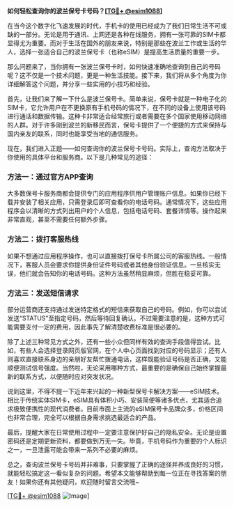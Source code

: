 **如何轻松查询你的波兰保号卡号码？[[TG💪+ @esim1088](https://t.me/s/esim1088)]**

在当今这个数字化飞速发展的时代，手机卡的使用已经成为了我们日常生活不可或缺的一部分。无论是用于通讯、上网还是各种在线服务，拥有一张可靠的SIM卡都显得尤为重要。而对于生活在国外的朋友来说，特别是那些在波兰工作或生活的华人，选择一张适合自己的波兰保号卡（也称eSIM）是提高生活质量的重要一步。

那么问题来了，当你拥有一张波兰保号卡时，如何快速准确地查询到自己的号码呢？这不仅是一个技术问题，更是一种生活技能。接下来，我们将从多个角度为你详细解答这个问题，并分享一些实用的小技巧和经验。

首先，让我们来了解一下什么是波兰保号卡。简单来说，保号卡就是一种电子化的SIM卡，它允许用户在不更换原有手机号码的情况下，在不同的设备上使用该号码进行通话和数据传输。这种卡非常适合经常旅行或者需要在多个国家使用移动网络的人群。对于许多刚到波兰的新移民而言，保号卡提供了一个便捷的方式来保持与国内亲友的联系，同时也能享受当地的通信服务。

现在，我们进入正题——如何查询你的波兰保号卡号码。实际上，查询方法取决于你使用的具体平台和服务商。以下是几种常见的途径：

### 方法一：通过官方APP查询
大多数保号卡服务商都会提供专门的应用程序供用户管理账户信息。如果你已经下载并安装了相关应用，只需登录后即可查看你的电话号码。通常情况下，这些应用程序会以清晰的方式列出用户的个人信息，包括电话号码、套餐详情等。操作起来非常直观，甚至不需要任何额外步骤。

### 方法二：拨打客服热线
如果不想通过应用程序操作，也可以直接拨打保号卡所属公司的客服热线。一般情况下，客服人员会要求你提供身份证件号码或者其他身份验证信息。一旦核实无误，他们就会告知你的电话号码。这种方法虽然稍显麻烦，但胜在稳妥可靠。

### 方法三：发送短信请求
部分运营商还支持通过发送特定格式的短信来获取自己的号码。例如，你可以尝试发送“STATUS”至指定号码，然后等待回复确认。不过需要注意的是，这种方式可能需要支付一定的费用，因此事先了解清楚收费标准是很必要的。

除了上述三种常见方式之外，还有一些小众但同样有效的查询手段值得尝试。比如，有些人会选择登录网页版官网，在个人中心页面找到对应的号码显示；还有人则喜欢直接联系身边的亲朋好友帮忙拨通电话，这样既能验证号码是否正确，又能顺便测试信号强度。当然啦，无论采用哪种方式，最重要的是确保自己始终掌握最新的联系方式，以便随时应对突发状况。

说到这里，不得不提一下近年来兴起的一种新型保号卡解决方案——eSIM技术。相比于传统实体SIM卡，eSIM具有体积小巧、安装简便等诸多优点，尤其适合追求极致便携性的现代消费者。目前市面上主流的eSIM保号卡品牌众多，价格区间也非常合理，完全可以根据自身需求挑选最适合的产品。

最后，提醒大家在日常使用过程中一定要注意保护好自己的隐私安全。无论是设置密码还是定期更新资料，都要做到万无一失。毕竟，手机号码作为重要的个人标识之一，一旦泄露可能会带来一系列不必要的麻烦。

总之，查询波兰保号卡号码并非难事，只要掌握了正确的途径并养成良好的习惯，就能轻松搞定这一看似复杂的问题。希望本文能够帮助到每一位正在寻找答案的朋友！如果你还有其他疑问，欢迎随时留言交流哦~

[[TG💪+ @esim1088](https://t.me/s/esim1088) ![Image](https://i.postimg.cc/4NQfJmqS/Snipaste-2025-05-13-00-14-12.png)]